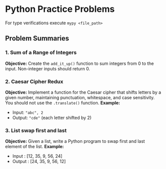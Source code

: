 # Python Practice Problems

For type verifications execute `mypy <file_path>`

## Problem Summaries

### 1. Sum of a Range of Integers
**Objective:** Create the `add_it_up()` function to sum integers from 0 to the input. Non-integer inputs should return 0.

### 2. Caesar Cipher Redux
**Objective:** Implement a function for the Caesar cipher that shifts letters by a given number, maintaining punctuation, whitespace, and case sensitivity. You should not use the `.translate()` function.
**Example:**
- Input: `"abc", 2`
- Output: `"cde"` (each letter shifted by 2)

### 3. List swap first and last
**Objective:** Given a list, write a Python program to swap first and last element of the list.
**Example:**
- Input : [12, 35, 9, 56, 24]
- Output : [24, 35, 9, 56, 12]
